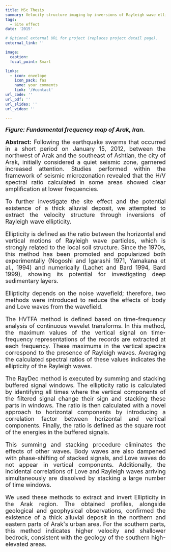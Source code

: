 ```yaml
---
title: MSc Thesis
summary: Velocity structure imaging by inversions of Rayleigh wave ellipticity
tags:
  - Site effect
date: '2015'

# Optional external URL for project (replaces project detail page).
external_link: ''

image:
  caption: 
  focal_point: Smart

links:
  - icon: envelope
    icon_pack: fas
    name: your comments
    link: '/#contact'
url_code: ''
url_pdf: ''
url_slides: ''
url_video: ''

---
```

<p style="text-align: justify; font-size: 18px" class="has-poppins-font-family">
<strong><em>Figure: Fundamental frequency map of Arak, Iran.</em></strong>
</p>
<p style="text-align: justify; font-size: 18px" class="has-poppins-font-family">
<strong>Abstract:</strong> Following the earthquake swarms that occurred in a short period on January 15, 2012, between the northwest of Arak and the southeast of Ashtian, the city of Arak, initially considered a quiet seismic zone, garnered increased attention. Studies performed within the framework of seismic microzonation revealed that the H/V spectral ratio calculated in some areas showed clear amplification at lower frequencies.
<p style="text-align: justify; font-size: 18px" class="has-poppins-font-family">
To further investigate the site effect and the potential existence of a thick alluvial deposit, we attempted to extract the velocity structure through inversions of Rayleigh wave ellipticity.
</p>
<p style="text-align: justify; font-size: 18px" class="has-poppins-font-family">
Ellipticity is defined as the ratio between the horizontal and vertical motions of Rayleigh wave particles, which is strongly related to the local soil structure. Since the 1970s, this method has been promoted and popularized both experimentally (Nogoshi and Igarashi 1971, Yamakana et al., 1994) and numerically (Lachet and Bard 1994, Bard 1999), showing its potential for investigating deep sedimentary layers.
</p>
<p style="text-align: justify; font-size: 18px" class="has-poppins-font-family">
Ellipticity depends on the noise wavefield; therefore, two methods were introduced to reduce the effects of body and Love waves from the wavefield.
</p>
<p style="text-align: justify; font-size: 18px" class="has-poppins-font-family">
The HVTFA method is defined based on time-frequency analysis of continuous wavelet transforms. In this method, the maximum values of the vertical signal on time-frequency representations of the records are extracted at each frequency. These maximums in the vertical spectra correspond to the presence of Rayleigh waves. Averaging the calculated spectral ratios of these values indicates the ellipticity of the Rayleigh waves.
</p>
<p style="text-align: justify; font-size: 18px" class="has-poppins-font-family">
The RayDec method is executed by summing and stacking buffered signal windows. The ellipticity ratio is calculated by identifying all times where the vertical components of the filtered signal change their sign and stacking these parts in windows. The ratio is then calculated with a novel approach to horizontal components by introducing a correlation factor between horizontal and vertical components. Finally, the ratio is defined as the square root of the energies in the buffered signals.
</p>
<p style="text-align: justify; font-size: 18px" class="has-poppins-font-family">
This summing and stacking procedure eliminates the effects of other waves. Body waves are also dampened with phase-shifting of stacked signals, and Love waves do not appear in vertical components. Additionally, the incidental correlations of Love and Rayleigh waves arriving simultaneously are dissolved by stacking a large number of time windows.
</p>
<p style="text-align: justify; font-size: 18px" class="has-poppins-font-family">
We used these methods to extract and invert Ellipticity in the Arak region. The obtained profiles, alongside geological and geophysical observations, confirmed the existence of a thick alluvial deposit in the northern and eastern parts of Arak's urban area. For the southern parts, this method indicates higher velocity and shallower bedrock, consistent with the geology of the southern high-elevated areas.
</p>
